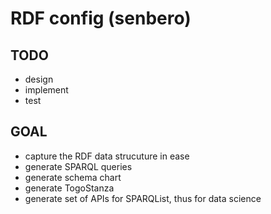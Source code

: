 # RDF config (senbero)

## TODO

* design
* implement
* test

## GOAL

* capture the RDF data strucuture in ease
* generate SPARQL queries
* generate schema chart
* generate TogoStanza
* generate set of APIs for SPARQList, thus for data science


